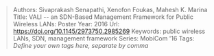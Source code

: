 > Authors: Sivaprakash Senapathi, Xenofon Foukas, Mahesh K. Marina
> Title: VALI -- an SDN-Based Management Framework for Public Wireless LANs: Poster
> Year: 2016
> Url: https://doi.org/10.1145/2973750.2985269
> Keywords: public wireless LANs, SDN, management framework
> Series: MobiCom '16
> Tags: *Define your own tags here, separate by comma*